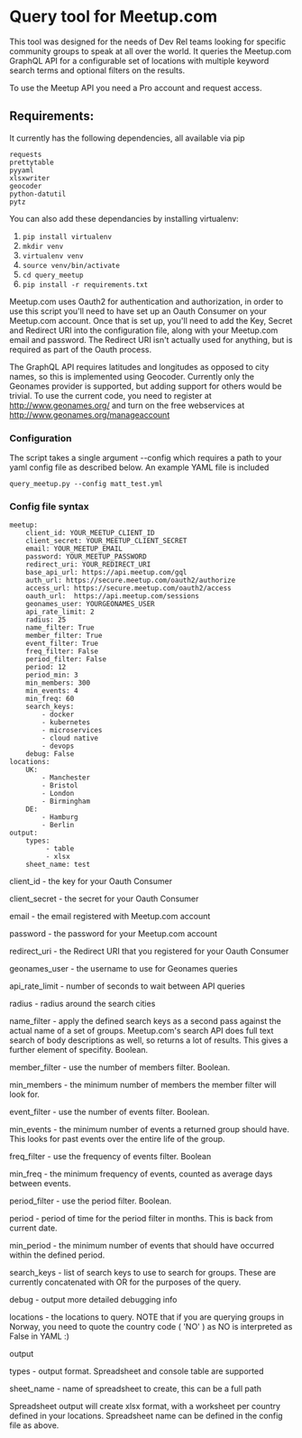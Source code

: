 # Query tool for Meetup.com

This tool was designed for the needs of Dev Rel teams looking for specific community groups to speak at all over the world. It queries the Meetup.com GraphQL API for a configurable set of locations with multiple keyword search terms and optional filters on the results.

To use the Meetup API you need a Pro account and request access. 

## Requirements:

It currently has the following dependencies, all available via pip

```
requests
prettytable
pyyaml
xlsxwriter
geocoder
python-datutil
pytz
```

You can also add these dependancies by installing virtualenv:
1. `pip install virtualenv`
1. `mkdir venv`
1. `virtualenv venv`
1. `source venv/bin/activate`
1. `cd query_meetup`
1. `pip install -r requirements.txt`

Meetup.com uses Oauth2 for authentication and authorization, in order to use this script you'll need to have set up an Oauth Consumer on your Meetup.com account. Once that is set up, you'll need to add the Key, Secret and Redirect URI into the configuration file, along with your Meetup.com email and password. The Redirect URI isn't actually used for anything, but is required as part of the Oauth process.

The GraphQL API requires latitudes and longitudes as opposed to city names, so this is implemented using Geocoder. Currently only the Geonames provider is supported, but adding support for others would be trivial. To use the current code, you need to register at http://www.geonames.org/ and turn on the free webservices at http://www.geonames.org/manageaccount

### Configuration

The script takes a single argument --config which requires a path to your yaml config file as described below. An example YAML file is included

```
query_meetup.py --config matt_test.yml
```

### Config file syntax

```
meetup:
    client_id: YOUR_MEETUP_CLIENT_ID
    client_secret: YOUR_MEETUP_CLIENT_SECRET
    email: YOUR_MEETUP_EMAIL
    password: YOUR_MEETUP_PASSWORD
    redirect_uri: YOUR_REDIRECT_URI
    base_api_url: https://api.meetup.com/gql
    auth_url: https://secure.meetup.com/oauth2/authorize
    access_url: https://secure.meetup.com/oauth2/access
    oauth_url:  https://api.meetup.com/sessions
    geonames_user: YOURGEONAMES_USER
    api_rate_limit: 2
    radius: 25
    name_filter: True
    member_filter: True
    event_filter: True
    freq_filter: False
    period_filter: False
    period: 12
    period_min: 3
    min_members: 300
    min_events: 4
    min_freq: 60
    search_keys:
        - docker
        - kubernetes
        - microservices
        - cloud native
        - devops
    debug: False
locations:
    UK:
        - Manchester
        - Bristol
        - London
        - Birmingham
    DE:
        - Hamburg
        - Berlin
output:
    types:
         - table
         - xlsx
    sheet_name: test
```                

client_id - the key for your Oauth Consumer

client_secret - the secret for your Oauth Consumer

email - the email registered with Meetup.com account

password - the password for your Meetup.com account

redirect_uri - the Redirect URI that you registered for your Oauth Consumer

geonames_user - the username to use for Geonames queries

api_rate_limit - number of seconds to wait between API queries

radius - radius around the search cities

name_filter - apply the defined search keys as a second pass against the actual name of a set of groups. Meetup.com's search API does full text search of body descriptions as well, so returns a lot of results. This gives a further element of specifity. Boolean.

member_filter - use the number of members filter. Boolean.

min_members - the minimum number of members the member filter will look for.

event_filter - use the number of events filter. Boolean.

min_events - the minimum number of events a returned group should have. This looks for past events over the entire life of the group.

freq_filter - use the frequency of events filter. Boolean

min_freq - the minimum frequency of events, counted as average days between events.

period_filter - use the period filter. Boolean.

period - period of time for the period filter in months. This is back from current date.

min_period - the minimum number of events that should have occurred within the defined period.

search_keys - list of search keys to use to search for groups. These are currently concatenated with OR for the purposes of the query.

debug - output more detailed debugging info

locations - the locations to query. NOTE that if you are querying groups in Norway, you need to quote the country code ( 'NO' ) as NO is interpreted as False in YAML :)

output

types  - output format. Spreadsheet and console table are supported

sheet_name - name of spreadsheet to create, this can be a full path

Spreadsheet output will create xlsx format, with a worksheet per country defined in your locations. Spreadsheet name can be defined in the config file as above.
